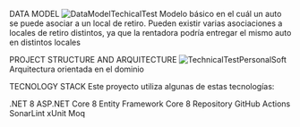DATA MODEL 
![DataModelTechicalTest](https://github.com/andresagudelo1/RentalTest/assets/16617416/3f5a6dc9-fe06-4fda-87a2-2cc875841ff9)
Modelo básico en el cuál un auto se puede asociar a un local de retiro.
Pueden existir varias asociaciones a locales de retiro distintos, ya que la rentadora podría entregar el mismo auto en distintos locales

PROJECT STRUCTURE AND ARQUITECTURE 
![TechnicalTestPersonalSoft](https://github.com/andresagudelo1/RentalTest/assets/16617416/f14b2c7c-c420-43c8-bd68-fafa2ccf8138)
Arquitectura orientada en el dominio

TECNOLOGY STACK
Este proyecto utiliza algunas de estas tecnologías:

.NET 8
ASP.NET Core 8
Entity Framework Core 8
Repository<T>
GitHub Actions
SonarLint
xUnit
Moq
